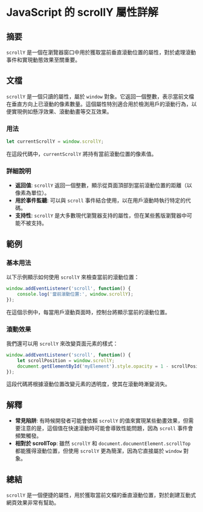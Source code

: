 <!--
Meta Description: # JavaScript 的 scrollY 屬性詳解 ## 摘要 `scrollY` 是一個在瀏覽器窗口中用於獲取當前垂直滾動位置的屬性，對於處理滾動事件和實現動態效果至關重要。 ## 文檔 `scrollY` 是一個只讀的屬性，屬於 `window` 對象。它返回一個整數，表示當前文檔在垂直方向...
Meta Keywords: scrolly, window, javascript, scroll, let
-->

# JavaScript 的 scrollY 屬性詳解

## 摘要
`scrollY` 是一個在瀏覽器窗口中用於獲取當前垂直滾動位置的屬性，對於處理滾動事件和實現動態效果至關重要。

## 文檔
`scrollY` 是一個只讀的屬性，屬於 `window` 對象。它返回一個整數，表示當前文檔在垂直方向上已滾動的像素數量。這個屬性特別適合用於檢測用戶的滾動行為，以便實現例如懸浮效果、滾動動畫等交互效果。

### 用法
```javascript
let currentScrollY = window.scrollY;
```
在這段代碼中，`currentScrollY` 將持有當前滾動位置的像素值。

### 詳細說明
- **返回值**: `scrollY` 返回一個整數，顯示從頁面頂部到當前滾動位置的距離（以像素為單位）。
- **用於事件監聽**: 可以與 `scroll` 事件結合使用，以在用戶滾動時執行特定的代碼。
- **支持性**: `scrollY` 是大多數現代瀏覽器支持的屬性，但在某些舊版瀏覽器中可能不被支持。

## 範例
### 基本用法
以下示例顯示如何使用 `scrollY` 來檢查當前的滾動位置：

```javascript
window.addEventListener('scroll', function() {
    console.log('當前滾動位置:', window.scrollY);
});
```
在這個示例中，每當用戶滾動頁面時，控制台將顯示當前的滾動位置。

### 滾動效果
我們還可以用 `scrollY` 來改變頁面元素的樣式：

```javascript
window.addEventListener('scroll', function() {
    let scrollPosition = window.scrollY;
    document.getElementById('myElement').style.opacity = 1 - scrollPosition / 500;
});
```
這段代碼將根據滾動位置改變元素的透明度，使其在滾動時漸變消失。

## 解釋
- **常見陷阱**: 有時候開發者可能會依賴 `scrollY` 的值來實現某些動畫效果，但需要注意的是，這個值在快速滾動時可能會導致性能問題，因為 `scroll` 事件會頻繁觸發。
- **相對於 scrollTop**: 雖然 `scrollY` 和 `document.documentElement.scrollTop` 都能獲得滾動位置，但使用 `scrollY` 更為簡潔，因為它直接屬於 `window` 對象。

## 總結
`scrollY` 是一個便捷的屬性，用於獲取當前文檔的垂直滾動位置，對於創建互動式網頁效果非常有幫助。